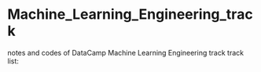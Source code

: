 # Machine_Learning_Engineering_track
notes and codes of DataCamp Machine Learning Engineering track
track list:
